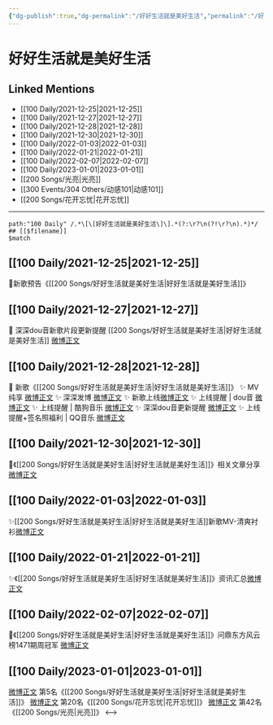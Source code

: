 ```yaml
---
{"dg-publish":true,"dg-permalink":"/好好生活就是美好生活","permalink":"/好好生活就是美好生活/"}
---
```


# 好好生活就是美好生活

## Linked Mentions
- [[100 Daily/2021-12-25\|2021-12-25]]
- [[100 Daily/2021-12-27\|2021-12-27]]
- [[100 Daily/2021-12-28\|2021-12-28]]
- [[100 Daily/2021-12-30\|2021-12-30]]
- [[100 Daily/2022-01-03\|2022-01-03]]
- [[100 Daily/2022-01-21\|2022-01-21]]
- [[100 Daily/2022-02-07\|2022-02-07]]
- [[100 Daily/2023-01-01\|2023-01-01]]
- [[200 Songs/光亮\|光亮]]
- [[300 Events/304 Others/动感101\|动感101]]
- [[200 Songs/花开忘忧\|花开忘忧]]


---

```expander
path:"100 Daily" /.*\[\[好好生活就是美好生活\]\].*(?:\r?\n(?!\r?\n).*)*/
## [[$filename]]
$match
```
## [[100 Daily/2021-12-25\|2021-12-25]]
🌟新歌预告《[[200 Songs/好好生活就是美好生活\|好好生活就是美好生活]]》[](https://m.weibo.cn/6466290670/4718427966542628)
## [[100 Daily/2021-12-27\|2021-12-27]]
💫 深深dou音新歌片段更新提醒 [[200 Songs/好好生活就是美好生活\|好好生活就是美好生活]] [微博正文](https://m.weibo.cn/6466290670/4719174541115556)
## [[100 Daily/2021-12-28\|2021-12-28]]
💫 新歌《[[200 Songs/好好生活就是美好生活\|好好生活就是美好生活]]》
✨ MV纯享 [微博正文](https://m.weibo.cn/6466290670/4719345735567486)
✨ 深深发博 [微博正文](https://m.weibo.cn/6466290670/4719337137245639)
✨ 新歌上线[微博正文](https://m.weibo.cn/6466290670/4719324067528744)
✨ 上线提醒 | dou音 [微博正文](https://m.weibo.cn/6466290670/4719322171445396)
✨ 上线提醒 | 酷狗音乐 [微博正文](https://m.weibo.cn/6466290670/4719324578972346)
✨ 深深dou音更新提醒 [微博正文](https://m.weibo.cn/6466290670/4719359656985010)
✨ 上线提醒+签名照福利 | QQ音乐 [微博正文](https://m.weibo.cn/6466290670/4719322007602054)
## [[100 Daily/2021-12-30\|2021-12-30]]
💫《[[200 Songs/好好生活就是美好生活\|好好生活就是美好生活]]》相关文章分享[微博正文](https://m.weibo.cn/6466290670/4720218838142667)
## [[100 Daily/2022-01-03\|2022-01-03]]
✨[[200 Songs/好好生活就是美好生活\|好好生活就是美好生活]]新歌MV-清爽衬衫[微博正文](https://m.weibo.cn/6466290670/4721509144986572)
## [[100 Daily/2022-01-21\|2022-01-21]]
✨《[[200 Songs/好好生活就是美好生活\|好好生活就是美好生活]]》资讯汇总[微博正文](https://m.weibo.cn/6466290670/4728164737094591)
## [[100 Daily/2022-02-07\|2022-02-07]]
🌟《[[200 Songs/好好生活就是美好生活\|好好生活就是美好生活]]》问鼎东方风云榜1471期周冠军 [微博正文](https://m.weibo.cn/6466290670/4734369409536831)
## [[100 Daily/2023-01-01\|2023-01-01]]
[微博正文](https://m.weibo.cn/1738376280/4852886640791592) 第5名《[[200 Songs/好好生活就是美好生活\|好好生活就是美好生活]]》
[微博正文](https://m.weibo.cn/1738376280/4852848891801896) 第20名《[[200 Songs/花开忘忧\|花开忘忧]]》
[微博正文](https://m.weibo.cn/1738376280/4852797303167416) 第42名《[[200 Songs/光亮\|光亮]]》
<-->